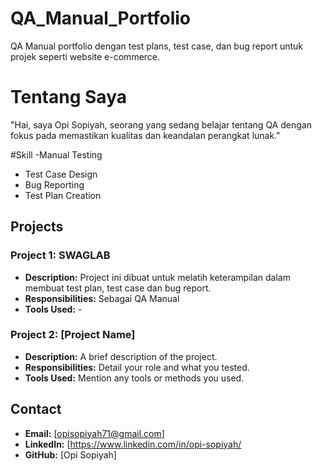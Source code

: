 # QA_Manual_Portfolio
QA Manual portfolio dengan test plans, test case, dan bug report untuk projek seperti website e-commerce.

# Tentang Saya
"Hai, saya Opi Sopiyah, seorang yang sedang belajar tentang QA dengan fokus pada memastikan kualitas dan keandalan perangkat lunak."

#Skill
-Manual Testing
- Test Case Design
- Bug Reporting
- Test Plan Creation

## Projects

### Project 1: SWAGLAB
- **Description:** Project ini dibuat untuk melatih keterampilan dalam membuat test plan, test case dan bug report.
- **Responsibilities:** Sebagai QA Manual
- **Tools Used:** -

### Project 2: [Project Name]
- **Description:** A brief description of the project.
- **Responsibilities:** Detail your role and what you tested.
- **Tools Used:** Mention any tools or methods you used.

## Contact
- **Email:** [opisopiyah71@gmail.com]
- **LinkedIn:** [https://www.linkedin.com/in/opi-sopiyah/
- **GitHub:** [Opi Sopiyah]
